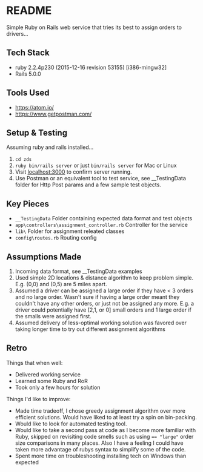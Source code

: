 # README

Simple Ruby on Rails web service that tries its best to assign orders to drivers...

## Tech Stack

- ruby 2.2.4p230 (2015-12-16 revision 53155) [i386-mingw32]
- Rails 5.0.0

## Tools Used

 - https://atom.io/
 - https://www.getpostman.com/

## Setup & Testing

Assuming ruby and rails installed...

1. `cd zds`
2. `ruby bin/rails server` or just `bin/rails server` for Mac or Linux
3. Visit [localhost:3000](http://localhost:3000/) to confirm server running.
4. Use Postman or an equivalent tool to test service, see __TestingData folder for Http Post params and a few sample test objects.

## Key Pieces

- `__TestingData` Folder containing expected data format and test objects
- `app\controllers\assignment_controller.rb` Controller for the service
- `lib\` Folder for assignment releated classes
- `config\routes.rb` Routing config


## Assumptions Made
1. Incoming data format, see __TestingData examples
2. Used simple 2D locations & distance algorithm to keep problem simple. E.g. (0,0) and (0,5) are 5 miles apart.
3. Assumed a driver can be assigned a large order if they have < 3 orders and no large order. Wasn't sure if having a large order meant they couldn't have any other orders, or just not be assigned any more. E.g. a driver could potentially have [2,1, or 0] small orders and 1 large order if the smalls were assigned first.
4. Assumed delivery of less-optimal working solution was favored over taking longer time to try out different assignment algorithms

## Retro

Things that when well:
- Delivered working service
- Learned some Ruby and RoR
- Took only a few hours for solution

Things I'd like to improve:
- Made time tradeoff, I chose greedy assignment algorithm over more efficient solutions. Would have liked to at least try a spin on bin-packing.
- Would like to look for automated testing tool.
- Would like to take a second pass at code as I become more familiar with Ruby, skipped on revisiting code smells such as using `== "large"` order size comparisons in many places. Also I have a feeling I could have taken more advantage of rubys syntax to simplify some of the code.
- Spent more time on troubleshooting installing tech on Windows than expected
